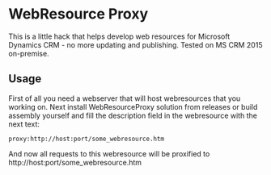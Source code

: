 # WebResource Proxy
This is a little hack that helps develop web resources for Microsoft Dynamics CRM - no more updating and publishing. Tested on MS CRM 2015 on-premise.
## Usage
First of all you need a webserver that will host webresources that you working on. Next install WebResourceProxy solution from releases or build assembly yourself and fill the description field in the webresource with the next text:

    proxy:http://host:port/some_webresource.htm
    
And now all requests to this webresource will be proxified to http://host:port/some_webresource.htm
